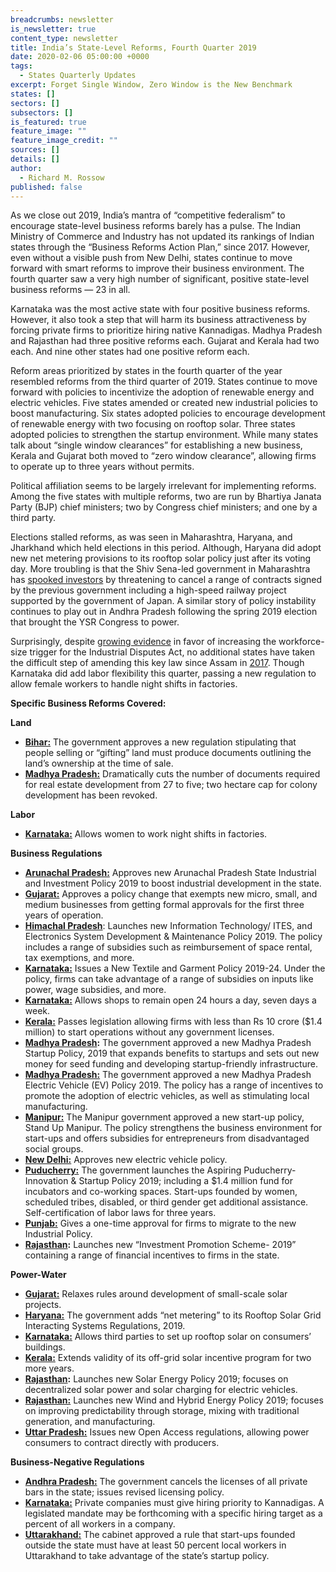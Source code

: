 ```yaml
---
breadcrumbs: newsletter
is_newsletter: true
content_type: newsletter
title: India’s State-Level Reforms, Fourth Quarter 2019
date: 2020-02-06 05:00:00 +0000
tags:
  - States Quarterly Updates
excerpt: Forget Single Window, Zero Window is the New Benchmark
states: []
sectors: []
subsectors: []
is_featured: true
feature_image: ""
feature_image_credit: ""
sources: []
details: []
author:
  - Richard M. Rossow
published: false
---
```

As we close out 2019, India’s mantra of “competitive federalism” to encourage state-level business reforms barely has a pulse. The Indian Ministry of Commerce and Industry has not updated its rankings of Indian states through the “Business Reforms Action Plan,” since 2017. However, even without a visible push from New Delhi, states continue to move forward with smart reforms to improve their business environment. The fourth quarter saw a very high number of significant, positive state-level business reforms — 23 in all.

Karnataka was the most active state with four positive business reforms. However, it also took a step that will harm its business attractiveness by forcing private firms to prioritize hiring native Kannadigas. Madhya Pradesh and Rajasthan had three positive reforms each. Gujarat and Kerala had two each. And nine other states had one positive reform each.

Reform areas prioritized by states in the fourth quarter of the year resembled reforms from the third quarter of 2019. States continue to move forward with policies to incentivize the adoption of renewable energy and electric vehicles. Five states amended or created new industrial policies to boost manufacturing. Six states adopted policies to encourage development of renewable energy with two focusing on rooftop solar. Three states adopted policies to strengthen the startup environment. While many states talk about “single window clearances” for establishing a new business, Kerala and Gujarat both moved to “zero window clearance”, allowing firms to operate up to three years without permits.

Political affiliation seems to be largely irrelevant for implementing reforms. Among the five states with multiple reforms, two are run by Bhartiya Janata Party (BJP) chief ministers; two by Congress chief ministers; and one by a third party.

Elections stalled reforms, as was seen in Maharashtra, Haryana, and Jharkhand which held elections in this period. Although, Haryana did adopt new net metering provisions to its rooftop solar policy just after its voting day. More troubling is that the Shiv Sena-led government in Maharashtra has [spooked investors](https://www.financialexpress.com/opinion/bullet-train-goes-off-track-so-does-investor-interest/1786880/) by threatening to cancel a range of contracts signed by the previous government including a high-speed railway project supported by the government of Japan. A similar story of policy instability continues to play out in Andhra Pradesh following the spring 2019 election that brought the YSR Congress to power.

Surprisingly, despite [growing evidence](https://www.indiabudget.gov.in/economicsurvey/doc/vol1chapter/echap03_vol1.pdf) in favor of increasing the workforce-size trigger for the Industrial Disputes Act, no additional states have taken the difficult step of amending this key law since Assam in [2017](https://www.nytimes.com/2020/01/24/business/economy/huawei-restrictions.html). Though Karnataka did add labor flexibility this quarter, passing a new regulation to allow female workers to handle night shifts in factories.

**Specific Business Reforms Covered:**

**Land**

* [**Bihar:**](https://www.financialexpress.com/india-news/bihar-cabinet-nod-to-property-registration-rule-amendment/1726894/) The government approves a new regulation stipulating that people selling or “gifting” land must produce documents outlining the land’s ownership at the time of sale.
* [**Madhya Pradesh:**](https://www.moneycontrol.com/news/business/real-estate/madhya-pradesh-govt-approves-real-estate-policy-2019-4538281.html) Dramatically cuts the number of documents required for real estate development from 27 to five; two hectare cap for colony development has been revoked.

**Labor**

* [**Karnataka:**](https://www.livemint.com/news/world/karnataka-govt-allows-women-to-work-in-night-shift-in-factories-11574266954545.html) Allows women to work night shifts in factories.

**Business Regulations**

* [**Arunachal Pradesh:**](https://www.telegraphindia.com/states/north-east/arunachal-pradesh-nod-to-2-policies/cid/1728896) Approves new Arunachal Pradesh State Industrial and Investment Policy 2019 to boost industrial development in the state.
* [**Gujarat:**](https://www.indianweb2.com/2019/10/03/guj-exempts-msmes-approvals-first-3-years/) Approves a policy change that exempts new micro, small, and medium businesses from getting formal approvals for the first three years of operation.
* [**Himachal Pradesh**](https://risinghimachal.in/it-policy-pdf): Launches new Information Technology/ ITES, and Electronics System Development & Maintenance Policy 2019. The policy includes a range of subsidies such as reimbursement of space rental, tax exemptions, and more.
* [**Karnataka:**](http://63qmu69ykmn5o2p2een0g1cx-wpengine.netdna-ssl.com/wp-content/uploads/2019/11/New-Textile-Garment-Policy-2019-24.pdf?utm_source=Members&utm_campaign=c9c5ad8662-EMAIL_CAMPAIGN_2018_08_08_08_11_COPY_01&utm_medium=email&utm_term=0_e842221dc2-c9c5ad8662-137574517) Issues a New Textile and Garment Policy 2019-24. Under the policy, firms can take advantage of a range of subsidies on inputs like power, wage subsidies, and more.
* [**Karnataka:**](https://knnindia.co.in/news/newsdetails/state/karnataka-govt-gives-nod-to-open-shops-24x7-for-3-years) Allows shops to remain open 24 hours a day, seven days a week.
* [**Kerala:**](https://english.manoramaonline.com/news/kerala/2019/11/20/kerala-government-micro-small-medium-enterprises-facilitation-bill-2019.html) Passes legislation allowing firms with less than Rs 10 crore ($1.4 million) to start operations without any government licenses.
* [**Madhya Pradesh**](https://mpmsme.gov.in/mpmsmecms/Uploaded%20Document/What'sNew/23112019060234MP_Startup_Policy_2019.pdf)**:** The government approved a new Madhya Pradesh Startup Policy, 2019 that expands benefits to startups and sets out new money for seed funding and developing startup-friendly infrastructure.
* [**Madhya Pradesh:**](http://www.mpurban.gov.in/pdf/MPEVDPolicy2019.pdf) The government approved a new Madhya Pradesh Electric Vehicle (EV) Policy 2019. The policy has a range of incentives to promote the adoption of electric vehicles, as well as stimulating local manufacturing.
* [**Manipur:**](http://e-pao.net/GP.asp?src=10..131019.oct19) The Manipur government approved a new start-up policy, Stand Up Manipur. The policy strengthens the business environment for start-ups and offers subsidies for entrepreneurs from disadvantaged social groups.
* [**New Delhi:**](http://transport.delhi.gov.in/sites/default/files/All-PDF/Electric%20Policy%202018.pdf) Approves new electric vehicle policy.
* [**Puducherry:**](https://affairscloud.com/the-government-of-puducherry-introduces-start-up-policy/) The government launches the Aspiring Puducherry-Innovation & Startup Policy 2019; including a $1.4 million fund for incubators and co-working spaces. Start-ups founded by women, scheduled tribes, disabled, or third gender get additional assistance. Self-certification of labor laws for three years.
* [**Punjab:**](https://www.dailypioneer.com/2019/state-editions/punjab-gives-one-time-special-opportunity-to-industrial-units-to-migrate-to-new-policy.html) Gives a one-time approval for firms to migrate to the new Industrial Policy.
* [**Rajasthan**](https://www.rajras.in/wp-content/uploads/2019/12/RAJASTHAN-INVESTMENT-PROMOTION-SCHEME-RIPS-2019.pdf)**:** Launches new “Investment Promotion Scheme- 2019” containing a range of financial incentives to firms in the state.

**Power-Water**

* [**Gujarat:**](https://guj-epd.gujarat.gov.in/uploads/Policy_for_Devlopment_of_Small_Scale_Distributed_Solar_Projects-2019.pdf) Relaxes rules around development of small-scale solar projects.
* [**Haryana:**](https://herc.gov.in/writereaddata/pdf/r20191025.pdf) The government adds “net metering” to its Rooftop Solar Grid Interacting Systems Regulations, 2019.
* [**Karnataka:**](https://www.karnataka.gov.in/kerc/Documents/Decision%20on%20various%20models%20and%20Guidelines%20for%20SRTPV%20allowed%20to%20be%20installed%20on%20rooftops%20of%20consumer%20buildings.pdf) Allows third parties to set up rooftop solar on consumers’ buildings.
* [**Kerala:**](https://mercomindia.com/kerala-extends-validity-consumer-incentives-off-grid-solar/) Extends validity of its off-grid solar incentive program for two more years.
* [**Rajasthan**](http://energy.rajasthan.gov.in/content/dam/raj/energy/rrecl/pdf/Home%20Page/Rajasthan%20Solar%20Energy%20Policy2019.pdf)**:** Launches new Solar Energy Policy 2019; focuses on decentralized solar power and solar charging for electric vehicles.
* [**Rajasthan:**](http://energy.rajasthan.gov.in/content/dam/raj/energy/rrecl/pdf/Home%20Page/Rajasthan%20Wind%20and%20Hybrid%20Energy%20Policy2019.pdf) Launches new Wind and Hybrid Energy Policy 2019; focuses on improving predictability through storage, mixing with traditional generation, and manufacturing.
* [**Uttar Pradesh:**](http://www.uperc.org/Notified_User.aspx) Issues new Open Access regulations, allowing power consumers to contract directly with producers.

**Business-Negative Regulations**

* [**Andhra Pradesh:**](https://apegazette.cgg.gov.in/gazettes/1574420904669.pdf) The government cancels the licenses of all private bars in the state; issues revised licensing policy.
* [**Karnataka:**](https://timesofindia.indiatimes.com/city/bengaluru/karnataka-govt-amends-rules-to-give-kannadigas-priority-in-private-sector-jobs/articleshowprint/72418630.cms) Private companies must give hiring priority to Kannadigas. A legislated mandate may be forthcoming with a specific hiring target as a percent of all workers in a company.
* [**Uttarakhand:**](https://indianexpress.com/article/india/uttarakhand-cabinet-nod-to-new-rules-for-start-ups-6118737/) The cabinet approved a rule that start-ups founded outside the state must have at least 50 percent local workers in Uttarakhand to take advantage of the state’s startup policy.
